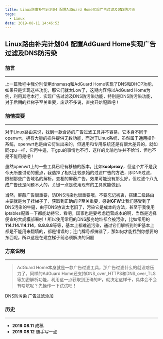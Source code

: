 ```yaml
---
title: Linux路由补完计划04 配置AdGuard Home实现广告过滤及DNS防污染
tags:
  - Linux
date: 2019-08-11 14:46:53
---
```


## Linux路由补完计划04 配置AdGuard Home实现广告过滤及DNS防污染

### 前言

---

上一篇教程中我分别使用dnsmasq和AdGuard Home实现了DNS和DHCP功能，如果只是实现这些功能，那它们就太Low了，这期内容将以AdGuard Home为例，利用其老本行，实现广告过滤及DNS防污染功能，特别是DNS防污染功能，对于后期的挂梯子至关重要，废话不多说，直接开始配置吧！

<!-- more -->

### 前情提要

---

对于Linux路由来说，找到一款合适的广告过滤工具并不容易，它本身不同于openwrt，拥有大量的插件提供无数功能，而对于Linux系统，虽然属于通用操作系统，openwrt也是由它衍生出来的，但通用和专用系统还是有很大差异的，就如同cpu一样，它再牛逼，干gpu的事情也不行，这样的比喻也许并不恰当，但也不是不能用是吧！

虽然openwrt上的一些工具已经有移植的版本，比如**koolproxy**，但这个并不是我今天所要讨论的重点，我选择了相对比较原始的过滤广告的方法，即DNS过滤，限制那些广告域名的解析，变相的屏蔽广告，效果可能没有那么好，但过滤个八九成广告还是问题不大的，关键一点是使用现有的工具就能做到。

当然，屏蔽广告很重要，防DNS污染也很重要哦，不要忘记初衷，搭建二级路由主要就是为了挂梯子了，获取到正确的IP至关重要，感谢**GFW**让我们感受到了DNS污染的牛逼，由于DNS协议太老旧了，污染它是成本的方法，甚至于我使用iptables配置一下都能劫持它，看吧，国家也是要考虑运营成本的啊，当然是选择便宜的大规模部署啦！所以使用常用的DNS服务地址都会被污染，比如常用的**114.114.114.114**，**8.8.8.8**等等，基本上都难逃污染，通过它们解析到的IP基本上都是不能用来翻墙的，都是错误的；连门牌号都搞错了，那如何才能找到你想要的东西呢，所以这是在建立梯子前必须解决的问题

### 方案说明

---

> AdGuard Home本身就是一款广告过滤工具，那广告过滤什么的就没啥压力了，同样的AdGuard Home还支持DNS_over_HTTPS和DNS_over_TLS等加密解析功能，利用这一点获取到正确的IP，就决定这样干，具体会不会有啥坑呢？先操作一下试试吧！

DNS防污染
广告过滤添加

### 历史

---

* **2019.08.11** 成稿
* **2019.08.12** 随手写一点
